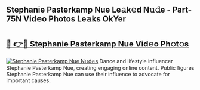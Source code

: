 ## Stephanie Pasterkamp Nue Le𝚊k𝚎d N𝚞𝚍e - Part-75N Vid𝚎o Photos Le𝚊ks OkYer

# <h2><a href="http://fb4q9h.evod.top/?m=Stephanie+Pasterkamp+Nue">🔗 👉🔴 Stephanie Pasterkamp Nue Vid𝚎o Ph𝚘t𝚘s</a></h2>

[![Stephanie Pasterkamp Nue N𝚞d𝚎s](https://i.imgur.com/8V9OHl7.gif)](http://fb4q9h.evod.top/?m=Stephanie+Pasterkamp+Nue)
Dance and lifestyle influencer Stephanie Pasterkamp Nue, creating engaging online content. Public figures Stephanie Pasterkamp Nue can use their influence to advocate for important causes. 

